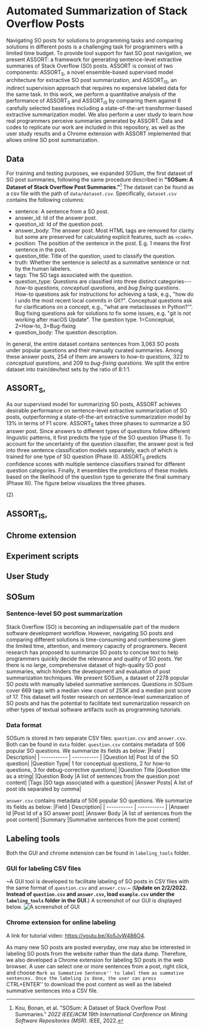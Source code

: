 

# Automated Summarization of Stack Overflow Posts

Navigating SO posts for solutions to programming tasks and comparing solutions in different posts is a challenging task for programmers with a limited time budget. To provide tool support for fast SO post navigation, we present ASSORT: a framework for generating sentence-level extractive summaries of Stack Overflow (SO) posts.  ASSORT is consist of two components:  ASSORT<sub>S</sub>, a novel ensemble-based supervised model architecture for extractive SO post summarization, and ASSORT<sub>IS</sub>, an indirect supervision approach that requires no expensive labeled data for the same task.  In this work, we perform a quantitative analysis of the performance of ASSORT<sub>S</sub> and ASSORT<sub>IS</sub> by comparing them against 6 carefully selected baselines including a state-of-the-art transformer-based extractive summarization model. We also perform a user study to learn how real programmers perceive summaries generated by ASSORT.  Data and codes to replicate our work are included in this repository, as well as the user study results and a Chrome extension with ASSORT implemented that allows online SO post summarization.

## Data
For training and testing purposes, we expanded SOSum, the first dataset of SO post summaries, following the same procedure described in **"SOSum: A Dataset of Stack Overflow Post Summaries."**[^fn1] The dataset can be found as a csv file with the path of `data/dataset.csv`. Specifically, `dataset.csv` contains the following columns:

 - sentence: A sentence from a SO post.
 - answer_id: Id of the answer post.
 - question_id: Id of the question post.
 - answer_body: The answer post. Most HTML tags are removed for clarity but some are preserved for calculating explicit features, such as `<code>`.
 - position: The position of the sentence in the post. E.g. 1 means the first sentence in the post.
 - question_title: Title of the question, used to classify the question.
 - truth: Whether the sentence is selectd as a summative sentence or not by the human labelers.
 - tags: The SO tags associated with the question.
 - question_type: Questions are classified into three distinct categories---*how-to questions*,  *conceptual questions*, and *bug fixing questions*. How-to questions ask for instructions for achieving a task, e.g., "how do I undo the most recent local commits in Git?". Conceptual questions ask for clarifications on a concept, e.g., "what are metaclasses in Python?'". Bug fixing questions ask for solutions to fix some issues, e.g. "git is not working after macOS Update". The question type. 1=Conceptual, 2=How-to, 3=Bug-fixing
 - question_body: The question description.

In general, the entire dataset contains sentences from 3,063 SO posts under popular questions and their manually curated summaries.  Among these answer posts, 254 of them are answers to *how-to questions*, 322 to *conceptual questions*, and 209 to *bug-fixing questions*. We split the entire dataset into train/dev/test sets by the ratio of 8:1:1.

[^fn1]: Kou, Bonan, et al. "SOSum: A Dataset of Stack Overflow Post Summaries." _2022 IEEE/ACM 19th International Conference on Mining Software Repositories (MSR)_. IEEE, 2022.
## ASSORT<sub>S</sub>,
As our supervised model for summarizing SO posts, ASSORT achieves desirable performance on sentence-level extractive summarization of SO posts, outperforming a state-of-the-art extractive summarization model by 13% in terms of F1 score. ASSORT<sub>S</sub> takes three phases to summarize a SO answer post. Since answers to different types of questions follow different linguistic patterns, it first predicts the type of the SO question (Phase I). To account for the uncertainty of the question classifier, the answer post is fed into three sentence classification models separately, each of which is trained for one type of SO question (Phase II). ASSORT<sub>S</sub> predicts confidence scores with multiple sentence classifiers trained for different question categories. Finally, it ensembles the predictions of these models based on the likelihood of the question type to generate the final summary (Phase III). The figure below visualizes the three phases.

(2)

## ASSORT<sub>IS</sub>,

## Chrome extension

## Experiment scripts

## User Study


## SOSum 
### Sentence-level SO post summarization
Stack Overflow (SO) is becoming an indispensable part of the modern software development workflow. However, navigating SO posts and comparing different solutions is time-consuming and cumbersome given the limited time, attention, and memory capacity of programmers. Recent research has proposed to summarize SO posts to concise text to help programmers quickly decide the relevance and quality of SO posts. Yet there is no large, comprehensive dataset of high-quality SO post summaries, which hinders the development and evaluation of post summarization techniques. We present SOSum, a dataset of 2278 popular SO posts with manually labeled summative sentences. Questions in SOSum cover 669 tags with a median view count of 253K and a median post score of 17. This dataset will foster research on sentence-level summarization of SO posts and has the potential to facilitate text summarization research on other types of textual software artifacts such as programming tutorials.

### Data format
SOSum is stored in two separate CSV files: `question.csv` and `answer.csv`. Both can be found in `data` folder.
`question.csv` contains metadata of 506 popular SO questions. We summarize its fields as below:
|Field | Description|
| ----------- | ----------- |
|Question Id| Post Id of the SO question|
|Question Type| 1 for conceptual questions, 2 for how-to questions, 3 for debug-corrective questions|
|Question Title |Question title as a string|
|Question Body |A list of sentences from the question post content|
|Tags |SO tags associated with a question|
|Answer Posts| A list of post ids separated by comma|

`answer.csv` contains metadata of 506 popular SO questions. We summarize its fields as below:
|Field | Description|
| ----------- | ----------- |
|Answer Id |Post Id of a SO answer post|
|Answer Body |A list of sentences from the post content|
|Summary |Summative sentences from the post content|

## Labeling tools
Both the GUI and chrome extension can be found in `labeling_tools` folder.

### GUI for labeling CSV files
~A GUI tool is developed to facilitate labeling of SO posts in CSV files with the same format of `question.csv` and `answer.csv`.~ (**Update on 2/2/2022. Instead of `question.csv` and `answer.csv`, load `example.csv` under the `labeling_tools` folder in the GUI.**) A screenshot of our GUI is displayed below.
![A screenshot of GUI](https://github.com/BonanKou/SOSum-A-Dataset-of-Extractive-Summaries-of-Stack-Overflow-Posts-and-labeling-tools/blob/main/screenshot_wide.png)


### Chrome extension for online labeling
A link for tutorial video: https://youtu.be/Xo5JyW486O4.

As many new SO posts are posted everyday, one may also be interested in labeling SO posts from the website rather than the data dump. Therefore, we also developed a Chrome extension for labeling SO posts in the web browser. A user can select one or more sentences from a post, right click, and choose ``Mark as Summative Sentence'' to label them as summative sentences. Once the labeling is done, the user can press ``CTRL+ENTER'' to download the post content as well as the labeled summative sentences into a CSV file.




